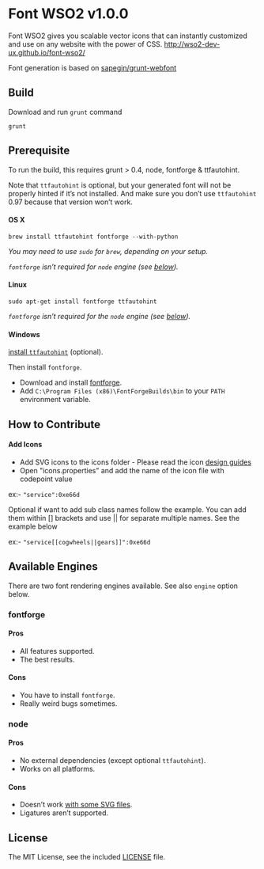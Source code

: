 # Font WSO2 v1.0.0
Font WSO2 gives you scalable vector icons that can instantly customized and use on any website with the power of CSS.
http://wso2-dev-ux.github.io/font-wso2/

Font generation is based on [sapegin/grunt-webfont](https://github.com/sapegin/grunt-webfont/)

## Build

Download and run `grunt` command
```
grunt
```

## Prerequisite

To run the build, this requires grunt > 0.4, node, fontforge & ttfautohint.

Note that `ttfautohint` is optional, 
but your generated font will not be properly hinted if it’s not installed. And make sure you don’t use `ttfautohint` 0.97 because that version won’t work.

#### OS X

```
brew install ttfautohint fontforge --with-python
```

*You may need to use `sudo` for `brew`, depending on your setup.*

*`fontforge` isn’t required for `node` engine (see [below](#available-engines)).*

#### Linux

```
sudo apt-get install fontforge ttfautohint
```

*`fontforge` isn’t required for the `node` engine (see [below](#available-engines)).*

#### Windows

[install `ttfautohint`](http://www.freetype.org/ttfautohint/#download) (optional).

Then install `fontforge`.
* Download and install [fontforge](http://fontforge.github.io/en-US/downloads/windows/).
* Add `C:\Program Files (x86)\FontForgeBuilds\bin` to your `PATH` environment variable.

## How to Contribute

#### Add Icons

* Add SVG icons to the icons folder - Please read the icon [design guides](#)
* Open "icons.properties" and add the name of the icon file with codepoint value

ex:- `"service":0xe66d`

Optional if want to add sub class names follow the example. You can add them within [] brackets and use || for separate multiple names. See the example below

ex:- `"service[[cogwheels||gears]]":0xe66d`

## Available Engines

There are two font rendering engines available. See also `engine` option below.

### fontforge

#### Pros

* All features supported.
* The best results.

#### Cons

* You have to install `fontforge`.
* Really weird bugs sometimes.

### node

#### Pros

* No external dependencies (except optional `ttfautohint`).
* Works on all platforms.

#### Cons

* Doesn’t work [with some SVG files](https://github.com/fontello/svg2ttf/issues/25).
* Ligatures aren’t supported.


## License

The MIT License, see the included [LICENSE](LICENSE) file.
